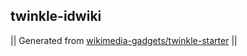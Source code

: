 ## twinkle-idwiki



|| Generated from [wikimedia-gadgets/twinkle-starter](https://github.com/wikimedia-gadgets/twinkle-starter) ||